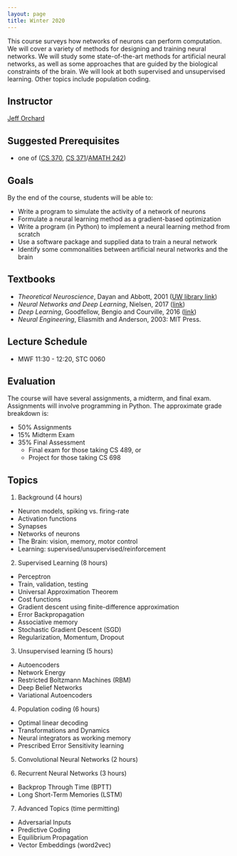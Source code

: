 ```yaml
---
layout: page
title: Winter 2020
---
```


This course surveys how networks of neurons can perform computation. We will cover a variety of methods for designing and training neural networks. We will study some state-of-the-art methods for artificial neural networks, as well as some approaches that are guided by the biological constraints of the brain. We will look at both supervised and unsupervised learning. Other topics include population coding.

## Instructor
[Jeff Orchard](http://cs.uwaterloo.ca/~jorchard)

## Suggested Prerequisites
- one of ([CS 370](http://www.ucalendar.uwaterloo.ca/1920/COURSE/course-CS.html#CS370), [CS 371](http://www.ucalendar.uwaterloo.ca/1920/COURSE/course-CS.html#CS371)/[AMATH 242](http://www.ucalendar.uwaterloo.ca/1920/COURSE/course-AMATH.html#AMATH242))

## Goals
By the end of the course, students will be able to:
- Write a program to simulate the activity of a network of neurons
- Formulate a neural learning method as a gradient-based optimization
- Write a program (in Python) to implement a neural learning method from scratch
- Use a software package and supplied data to train a neural network
- Identify some commonalities between artificial neural networks and the brain

## Textbooks
- *Theoretical Neuroscience*, Dayan and Abbott, 2001 ([UW library link](http://books.scholarsportal.info.proxy.lib.uwaterloo.ca/viewdoc.html?id=/ebooks/ebooks2/pda/2011-12-01/1/11936.9780262041997))
- *Neural Networks and Deep Learning*, Nielsen, 2017 ([link](http://neuralnetworksanddeeplearning.com/index.html))
- *Deep Learning*, Goodfellow, Bengio and Courville, 2016 ([link](http://www.deeplearningbook.org/))
- *Neural Engineering*, Eliasmith and Anderson, 2003: MIT Press.

## Lecture Schedule
- MWF 11:30 - 12:20, STC 0060

## Evaluation
The course will have several assignments, a midterm, and final exam. Assignments will involve programming in Python. The approximate grade breakdown is:
- 50% Assignments
- 15% Midterm Exam
- 35% Final Assessment
  - Final exam for those taking CS 489, or
  - Project for those taking CS 698

## Topics

1. Background (4 hours)
- Neuron models, spiking vs. firing-rate
- Activation functions
- Synapses
- Networks of neurons
- The Brain: vision, memory, motor control
- Learning: supervised/unsupervised/reinforcement

2. Supervised Learning (8 hours)
- Perceptron
- Train, validation, testing
- Universal Approximation Theorem
- Cost functions
- Gradient descent using finite-difference approximation
- Error Backpropagation
- Associative memory
- Stochastic Gradient Descent (SGD)
- Regularization, Momentum, Dropout

3. Unsupervised learning (5 hours)
- Autoencoders
- Network Energy
- Restricted Boltzmann Machines (RBM)
- Deep Belief Networks
- Variational Autoencoders

4. Population coding (6 hours)
- Optimal linear decoding
- Transformations and Dynamics
- Neural integrators as working memory
- Prescribed Error Sensitivity learning

5. Convolutional Neural Networks (2 hours)

6. Recurrent Neural Networks (3 hours)
- Backprop Through Time (BPTT)
- Long Short-Term Memories (LSTM)

7. Advanced Topics (time permitting)
- Adversarial Inputs
- Predictive Coding
- Equilibrium Propagation
- Vector Embeddings (word2vec)



